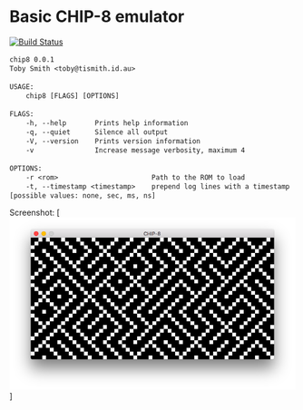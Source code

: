 # Basic CHIP-8 emulator

[![Build Status](https://travis-ci.org/tismith/chip8.svg?branch=master)](https://travis-ci.org/tismith/chip8)

```
chip8 0.0.1
Toby Smith <toby@tismith.id.au>

USAGE:
    chip8 [FLAGS] [OPTIONS]

FLAGS:
    -h, --help       Prints help information
    -q, --quiet      Silence all output
    -V, --version    Prints version information
    -v               Increase message verbosity, maximum 4

OPTIONS:
    -r <rom>                       Path to the ROM to load
    -t, --timestamp <timestamp>    prepend log lines with a timestamp [possible values: none, sec, ms, ns]
```

Screenshot:
[![MAZE](maze.png)]
